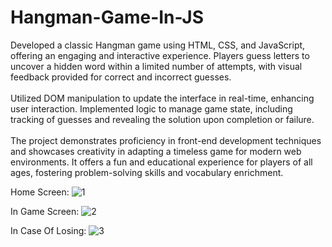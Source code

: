 # Hangman-Game-In-JS

Developed a classic Hangman game using HTML, CSS, and JavaScript, offering an engaging and interactive experience.
Players guess letters to uncover a hidden word within a limited number of attempts, with visual feedback provided for correct and incorrect guesses. <br><br>
Utilized DOM manipulation to update the interface in real-time, enhancing user interaction. Implemented logic to manage game state, including tracking of guesses and revealing the solution upon completion or failure. <br><br>
The project demonstrates proficiency in front-end development techniques and showcases creativity in adapting a timeless game for modern web environments. It offers a fun and educational experience for players of all ages, fostering problem-solving skills and vocabulary enrichment.

Home Screen:
![1](https://github.com/arqamcodes/Hangman-Game-In-JS/assets/68507521/f75a2ed8-6e61-4df0-b51d-0e070730d58d)

In Game Screen:
![2](https://github.com/arqamcodes/Hangman-Game-In-JS/assets/68507521/15bdde21-08b3-43ee-a198-72970694aedd)

In Case Of Losing:
![3](https://github.com/arqamcodes/Hangman-Game-In-JS/assets/68507521/6a60d1a2-2343-4f5b-9b26-7b7e926adfef)
